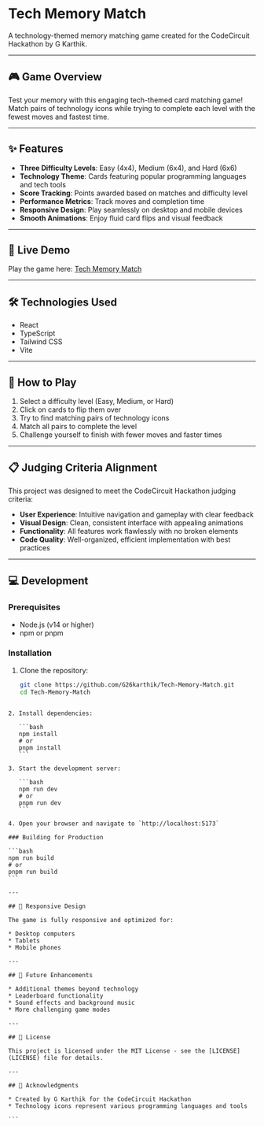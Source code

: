 # Tech Memory Match

A technology-themed memory matching game created for the CodeCircuit Hackathon by G Karthik.

---

## 🎮 Game Overview

Test your memory with this engaging tech-themed card matching game! Match pairs of technology icons while trying to complete each level with the fewest moves and fastest time.

---

## ✨ Features

- **Three Difficulty Levels**: Easy (4x4), Medium (6x4), and Hard (6x6)
- **Technology Theme**: Cards featuring popular programming languages and tech tools
- **Score Tracking**: Points awarded based on matches and difficulty level
- **Performance Metrics**: Track moves and completion time
- **Responsive Design**: Play seamlessly on desktop and mobile devices
- **Smooth Animations**: Enjoy fluid card flips and visual feedback

---

## 🚀 Live Demo

Play the game here: [Tech Memory Match](https://g26karthik.github.io/Tech-Memory-Match/)

---

## 🛠️ Technologies Used

- React  
- TypeScript  
- Tailwind CSS  
- Vite

---

## 🎯 How to Play

1. Select a difficulty level (Easy, Medium, or Hard)  
2. Click on cards to flip them over  
3. Try to find matching pairs of technology icons  
4. Match all pairs to complete the level  
5. Challenge yourself to finish with fewer moves and faster times

---

## 📋 Judging Criteria Alignment

This project was designed to meet the CodeCircuit Hackathon judging criteria:

- **User Experience**: Intuitive navigation and gameplay with clear feedback  
- **Visual Design**: Clean, consistent interface with appealing animations  
- **Functionality**: All features work flawlessly with no broken elements  
- **Code Quality**: Well-organized, efficient implementation with best practices

---

## 💻 Development

### Prerequisites

- Node.js (v14 or higher)  
- npm or pnpm

### Installation

1. Clone the repository:
   ```bash
   git clone https://github.com/G26karthik/Tech-Memory-Match.git
   cd Tech-Memory-Match
````

2. Install dependencies:

   ```bash
   npm install
   # or
   pnpm install
   ```

3. Start the development server:

   ```bash
   npm run dev
   # or
   pnpm run dev
   ```

4. Open your browser and navigate to `http://localhost:5173`

### Building for Production

```bash
npm run build
# or
pnpm run build
```

---

## 📱 Responsive Design

The game is fully responsive and optimized for:

* Desktop computers
* Tablets
* Mobile phones

---

## 🧠 Future Enhancements

* Additional themes beyond technology
* Leaderboard functionality
* Sound effects and background music
* More challenging game modes

---

## 📄 License

This project is licensed under the MIT License - see the [LICENSE](LICENSE) file for details.

---

## 🙏 Acknowledgments

* Created by G Karthik for the CodeCircuit Hackathon
* Technology icons represent various programming languages and tools

```

